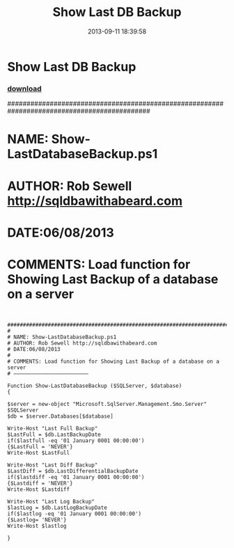 ﻿---
pid:            4462
parent:         0
children:       
poster:         SQLDBAwithabeard
title:          Show Last DB Backup
date:           2013-09-11 18:39:58
description:    #############################################################################################
#
# NAME: Show-LastDatabaseBackup.ps1
# AUTHOR: Rob Sewell http://sqldbawithabeard.com
# DATE:06/08/2013
#
# COMMENTS: Load function for Showing Last Backup of a database on a server
format:         posh
---

# Show Last DB Backup

### [download](4462.ps1)  

#############################################################################################
#
# NAME: Show-LastDatabaseBackup.ps1
# AUTHOR: Rob Sewell http://sqldbawithabeard.com
# DATE:06/08/2013
#
# COMMENTS: Load function for Showing Last Backup of a database on a server

```posh

  #############################################################################################
#
# NAME: Show-LastDatabaseBackup.ps1
# AUTHOR: Rob Sewell http://sqldbawithabeard.com
# DATE:06/08/2013
#
# COMMENTS: Load function for Showing Last Backup of a database on a server
# ————————————————————————

Function Show-LastDatabaseBackup ($SQLServer, $database)
{

$server = new-object "Microsoft.SqlServer.Management.Smo.Server" $SQLServer
$db = $server.Databases[$database]

Write-Host "Last Full Backup"
$LastFull = $db.LastBackupDate
if($lastfull -eq '01 January 0001 00:00:00')
{$LastFull = 'NEVER'}
Write-Host $LastFull

Write-Host "Last Diff Backup"
$LastDiff = $db.LastDifferentialBackupDate  
if($lastdiff -eq '01 January 0001 00:00:00')
{$Lastdiff = 'NEVER'}
Write-Host $Lastdiff

Write-Host "Last Log Backup"                                                                                                                                                         
$lastLog = $db.LastLogBackupDate 
if($lastlog -eq '01 January 0001 00:00:00')
{$Lastlog= 'NEVER'}
Write-Host $lastlog

}

```
